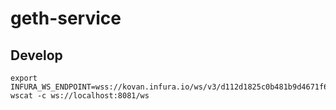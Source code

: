 geth-service
============

## Develop

```
export INFURA_WS_ENDPOINT=wss://kovan.infura.io/ws/v3/d112d1825c0b481b9d4671f611b6a1b9
wscat -c ws://localhost:8081/ws
```

